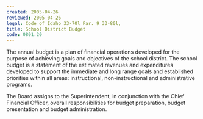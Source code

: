 ```yaml
---
created: 2005-04-26
reviewed: 2005-04-26
legal: Code of Idaho 33-70l Par. 9 33-80l,
title: School District Budget
code: 0801.20
---
```



The annual budget is a plan of financial operations developed for the purpose of achieving goals and objectives of the school district. The school budget is a statement of the estimated revenues and expenditures developed to support the immediate and long range goals and established priorities within all areas: instructional, non-instructional and administrative programs.

The Board assigns to the Superintendent, in conjunction with the Chief Financial Officer, overall responsibilities for budget preparation, budget presentation and budget administration.

